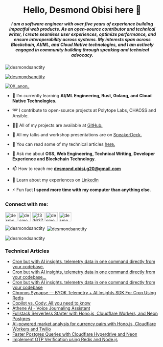 <h1 align="center">Hello, Desmond Obisi here 👋</h1>
<h5 align="center">I am a software engineer with over five years of experience building impactful web products. As an open-source contributor and technical writer, I create seamless user experiences, optimize performance, and ensure interoperability across systems. My interests span across Blockchain, AI/ML, and Cloud Native technologies, and I am actively engaged in community building through speaking and technical advocacy.</h5>

<p align="left"> <img src="https://komarev.com/ghpvc/?username=desmondsanctity&label=Profile%20views&color=0e75b6&style=plastic" alt="desmondsanctity" /> </p>

<p align="left"> <a href="https://github.com/ryo-ma/github-profile-trophy"><img src="https://github-profile-trophy.vercel.app/?username=desmondsanctity" alt="desmondsanctity" /></a> </p>

<p align="left"> <a href="https://twitter.com/0X_anon_" target="blank"><img src="https://img.shields.io/twitter/follow/0X_anon_?logo=twitter&style=for-the-badge" alt="0X_anon_" /></a> </p>

- 🌱 I’m currently learning **AI/ML Engineering, Rust, Golang, and Cloud Native Technologies.**

- ➿ I contribute to open-source projects at Polytope Labs, CHAOSS and Ansible.
  
- 👨‍💻 All of my projects are available at [GitHub.](https://github.com/DesmondSanctity)

- 🎤 All my talks and workshop presentations are on [SpeakerDeck.](https://speakerdeck.com/desmondsanctity)

- 📝 You can read some of my technical articles [here.](https://desmond-obisi.notion.site/Technical-Writing-Portfolio-a759184eb68c485cb6ed946e934a66a2)

- 💬 Ask me about **OSS, Web Engineering, Technical Writing, Developer Experience and Blockchain Technology**.

- 📫 How to reach me **desmond.obisi.g20@gmail.com**

- 📄 Learn about my experiences on [LinkedIn](https://linkedin.com/in/desmond-obisi-253ab7161)

- ⚡ Fun fact **I spend more time with my computer than anything else**.


<h3 align="left">Connect with me:</h3>
<p align="left">
<a href="https://twitter.com/0X_anon_" target="blank"><img align="center" src="https://raw.githubusercontent.com/rahuldkjain/github-profile-readme-generator/master/src/images/icons/Social/twitter.svg" alt="desmondcutest" height="30" width="40" /></a>
<a href="https://linkedin.com/in/desmond-obisi-253ab7161" target="blank"><img align="center" src="https://raw.githubusercontent.com/rahuldkjain/github-profile-readme-generator/master/src/images/icons/Social/linked-in-alt.svg" alt="desmond-obisi-253ab7161" height="30" width="40" /></a>
<a href="https://stackoverflow.com/users/13363702" target="blank"><img align="center" src="https://raw.githubusercontent.com/rahuldkjain/github-profile-readme-generator/master/src/images/icons/Social/stack-overflow.svg" alt="13363702" height="30" width="40" /></a>
<a href="https://fb.com/desmond.obisi" target="blank"><img align="center" src="https://raw.githubusercontent.com/rahuldkjain/github-profile-readme-generator/master/src/images/icons/Social/facebook.svg" alt="desmond.obisi" height="30" width="40" /></a>
<a href="https://instagram.com/desmond_obisi" target="blank"><img align="center" src="https://raw.githubusercontent.com/rahuldkjain/github-profile-readme-generator/master/src/images/icons/Social/instagram.svg" alt="desmond_obisi" height="30" width="40" /></a>
</p>

<p><img align="left" src="https://github-readme-stats.vercel.app/api/top-langs?username=desmondsanctity&show_icons=true&theme=dracula&locale=en&layout=compact" alt="desmondsanctity" /></p>

<p>&nbsp;<img align="center" src="https://github-readme-stats.vercel.app/api?username=desmondsanctity&show_icons=true&theme=dracula&locale=en" alt="desmondsanctity" /></p>

<p><img align="center" src="https://github-readme-streak-stats.herokuapp.com/?user=desmondsanctity&theme=dark" alt="desmondsanctity" /></p>


### Technical Articles
<!-- BLOG-POST-LIST:START -->
- [Cron but with AI insights, telemetry data in one command directly from your codebase.](https://forem.com/desmondsanctity/cron-but-with-ai-insights-telemetry-data-in-one-command-directly-from-your-codebase-2cj1)
- [Cron but with AI insights, telemetry data in one command directly from your codebase...](https://forem.com/desmondsanctity/cron-but-with-ai-insights-telemetry-data-in-one-command-directly-from-your-codebase-4dbl)
- [Cron but with AI insights, telemetry data in one command directly from your codebase](https://forem.com/desmondsanctity/cron-but-with-ai-insights-telemetry-data-in-one-command-directly-from-your-codebase-4f54)
- [Chronos Synapse — BYOK Telemetry + AI Insights SDK For Cron Using Redis](https://forem.com/desmondsanctity/chronos-synapse-byok-telemetry-ai-insights-sdk-for-cron-using-redis-47l5)
- [Copilot vs. Cody: All you need to know](https://forem.com/hackmamba/copilot-vs-cody-all-you-need-to-know-jdi)
- [Athene AI - Voice Journaling Assistant](https://forem.com/desmondsanctity/athene-ai-voice-journaling-assistant-jml)
- [Fullstack Serverless Starter with Hono.js, Cloudflare Workers, and Neon Postgres](https://forem.com/desmondsanctity/fullstack-serverless-starter-with-honojs-cloudflare-workers-and-neon-postgres-2pgj)
- [AI-powered market analysis for currency pairs with Hono.js, Cloudflare Workers and Twilio](https://forem.com/desmondsanctity/ai-powered-market-analysis-for-currency-pairs-with-honojs-cloudflare-workers-and-twilio-5edo)
- [Faster Postgres Queries with Cloudflare Hyperdrive and Neon](https://forem.com/hackmamba/faster-postgres-queries-with-cloudflare-hyperdrive-and-neon-4200)
- [Implement OTP Verification using Redis and Node.js](https://forem.com/desmondsanctity/implement-otp-verification-using-redis-and-nodejs-572c)
<!-- BLOG-POST-LIST:END -->
